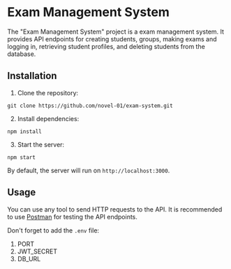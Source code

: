 # Exam Management System

The "Exam Management System" project is a exam management system. It provides API endpoints for creating students, groups, making exams and logging in, retrieving student profiles, and deleting students from the database.

## Installation

1. Clone the repository:
  
`git clone https://github.com/novel-01/exam-system.git`

2. Install dependencies:

`npm install`

3. Start the server:

`npm start`


By default, the server will run on `http://localhost:3000`.

## Usage

You can use any tool to send HTTP requests to the API. It is recommended to use [Postman](https://www.postman.com/) for testing the API endpoints.

Don't forget to add the `.env` file:
1. PORT
2. JWT_SECRET
3. DB_URL
